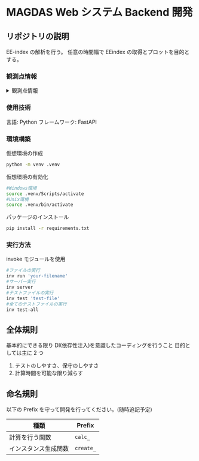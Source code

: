 # MAGDAS Web システム Backend 開発

## リポジトリの説明

EE-index の解析を行う。
任意の時間幅で EEindex の取得とプロットを目的とする。

### 観測点情報

<details>
<summary>観測点情報</summary>

```Python
#stations = {"STATION": ["gm_lat", "gg_lon", "time_diff" ]}
stations = {
    "AAB": [0.18, 38.77, 2.585333333333333],
    "ABU": [-1.53, 7.39, 0.49266666666666664],
    "AMA": [21.11, 129.33, 8.622],
    "ANC": [0.77, 282.85, -5.143333333333333],
    "BCL": [-0.66, 105.71, 7.047333333333333],
    "BKL": [-15.13, 102.31, 6.820666666666667],
    "CDO": [-1.1, 124.63, 8.308666666666667],
    "CEB": [2.53, 123.91, 8.260666666666667],
    "DAV": [-1.02, 125.4, 8.36],
    "DAW": [-21.91, 130.92, 8.728],
    "EUS": [-3.64, 321.57, -2.562000000000003],
    "EWA": [21.67, 202, -10.5333333333333],
    "GSI": [-7.53, 97.61, 6.507333333333333],
    "HLN": [16.86, 121.55, 8.103333333333333],
    "ICA": [-1.56, 284.26, -5.04933333333333],
    "ILR": [-1.82, 4.68, 0.312],
    "KRT": [5.69, 32.32, 2.1546666666666665],
    "LAG": [-3.04, 3.27, 0.218],
    "LGZ": [3.54, 123.74, 8.249333333333333],
    "LKW": [-2.32, 99.78, 6.652],
    "LWA": [-16.19, 104.06, 6.937333333333333],
    "MND": [-6.91, 124.84, 8.322666666666666],
    "MUT": [6.79, 121.02, 8.068],
    "NAB": [-10.65, 36.48, 2.432],
    "PRP": [-12.38, 119.4, 7.96],
    "SCN": [-12.11, 100.3, 6.6866666666666665],
    "TGG": [10.26, 121.76, 8.117333333333334],
    "TIR": [-0.37, 76.95, 5.13],
    "YAP": [1.49, 138.08, 9.205333333333333],
}
```

</details>

### 使用技術

言語: Python
フレームワーク: FastAPI

### 環境構築

仮想環境の作成

```bash
python -m venv .venv
```

仮想環境の有効化

```bash
#Windows環境
source .venv/Scripts/activate
#Unix環境
source .venv/bin/activate
```

パッケージのインストール

```bash
pip install -r requirements.txt
```

### 実行方法

invoke モジュールを使用

```bash
#ファイルの実行
inv run 'your-filename'
#サーバー実行
inv server
#テストファイルの実行
inv test 'test-file'
#全てのテストファイルの実行
inv test-all
```

## 全体規則

基本的にできる限り DI(依存性注入)を意識したコーディングを行うこと
目的としては主に 2 つ

1. テストのしやすさ、保守のしやすさ
2. 計算時間を可能な限り減らす

## 命名規則

以下の Prefix を守って開発を行ってください。(随時追記予定)

| 種類                 | Prefix    |
| -------------------- | --------- |
| 計算を行う関数       | `calc_`   |
| インスタンス生成関数 | `create_` |
